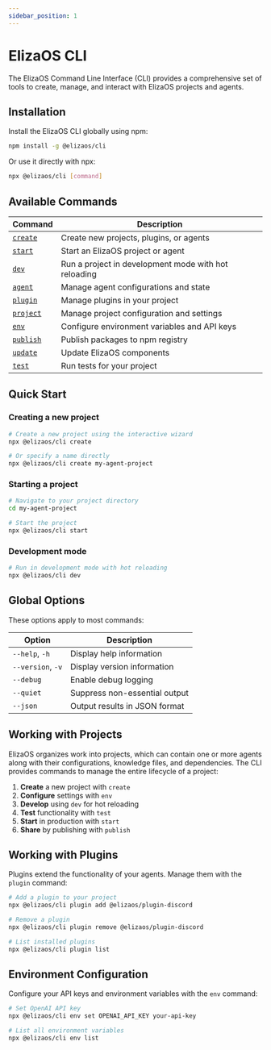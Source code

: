 ```yaml
---
sidebar_position: 1
---
```


# ElizaOS CLI

The ElizaOS Command Line Interface (CLI) provides a comprehensive set of tools to create, manage, and interact with ElizaOS projects and agents.

## Installation

Install the ElizaOS CLI globally using npm:

```bash
npm install -g @elizaos/cli
```

Or use it directly with npx:

```bash
npx @elizaos/cli [command]
```

## Available Commands

| Command                    | Description                                          |
| -------------------------- | ---------------------------------------------------- |
| [`create`](./create.md)    | Create new projects, plugins, or agents              |
| [`start`](./start.md)      | Start an ElizaOS project or agent                    |
| [`dev`](./create.md)       | Run a project in development mode with hot reloading |
| [`agent`](./agent.md)      | Manage agent configurations and state                |
| [`plugin`](./plugins.md)   | Manage plugins in your project                       |
| [`project`](./projects.md) | Manage project configuration and settings            |
| [`env`](./env.md)          | Configure environment variables and API keys         |
| [`publish`](./publish.md)  | Publish packages to npm registry                     |
| [`update`](./update.md)    | Update ElizaOS components                            |
| [`test`](./test.md)        | Run tests for your project                           |

## Quick Start

### Creating a new project

```bash
# Create a new project using the interactive wizard
npx @elizaos/cli create

# Or specify a name directly
npx @elizaos/cli create my-agent-project
```

### Starting a project

```bash
# Navigate to your project directory
cd my-agent-project

# Start the project
npx @elizaos/cli start
```

### Development mode

```bash
# Run in development mode with hot reloading
npx @elizaos/cli dev
```

## Global Options

These options apply to most commands:

| Option            | Description                   |
| ----------------- | ----------------------------- |
| `--help`, `-h`    | Display help information      |
| `--version`, `-v` | Display version information   |
| `--debug`         | Enable debug logging          |
| `--quiet`         | Suppress non-essential output |
| `--json`          | Output results in JSON format |

## Working with Projects

ElizaOS organizes work into projects, which can contain one or more agents along with their configurations, knowledge files, and dependencies. The CLI provides commands to manage the entire lifecycle of a project:

1. **Create** a new project with `create`
2. **Configure** settings with `env`
3. **Develop** using `dev` for hot reloading
4. **Test** functionality with `test`
5. **Start** in production with `start`
6. **Share** by publishing with `publish`

## Working with Plugins

Plugins extend the functionality of your agents. Manage them with the `plugin` command:

```bash
# Add a plugin to your project
npx @elizaos/cli plugin add @elizaos/plugin-discord

# Remove a plugin
npx @elizaos/cli plugin remove @elizaos/plugin-discord

# List installed plugins
npx @elizaos/cli plugin list
```

## Environment Configuration

Configure your API keys and environment variables with the `env` command:

```bash
# Set OpenAI API key
npx @elizaos/cli env set OPENAI_API_KEY your-api-key

# List all environment variables
npx @elizaos/cli env list
```
